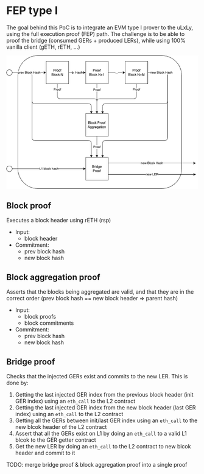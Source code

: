 # FEP type I

The goal behind this PoC is to integrate an EVM type I prover to the uLxLy, using the full execution proof (FEP) path. The challenge is to be able to proof the bridge (consumed GERs + produced LERs), while using 100% vanilla client (gETH, rETH, ...)

![](./proof.drawio.png)

## Block proof

Executes a block header using rETH (rsp)

- Input:
    - block header
- Commitment:
    - prev block hash
    - new block hash

## Block aggregation proof

Asserts that the blocks being aggregated are valid, and that they are in the correct order (prev block hash == new block header => parent hash)

- Input:
    - block proofs
    - block commitments
- Commitment:
    - prev block hash
    - new block hash

## Bridge proof

Checks that the injected GERs exist and commits to the new LER. This is done by:

1. Getting the last injected GER index from the previous block header (init GER index) using an `eth_call` to the L2 contract
2. Getting the last injected GER index from the new block header (last GER index) using an `eth_call` to the L2 contract
3. Getting all the GERs between init/last GER index using an `eth_call` to the new blcok header of the L2 contract
4. Assert that all the GERs exist on L1 by doing an `eth_call` to a valid L1 blcok to the GER getter contract
5. Get the new LER by doing an `eth_call` to the L2 contract to new blcok header and commit to it

TODO: merge bridge proof & block aggregation proof into a single proof